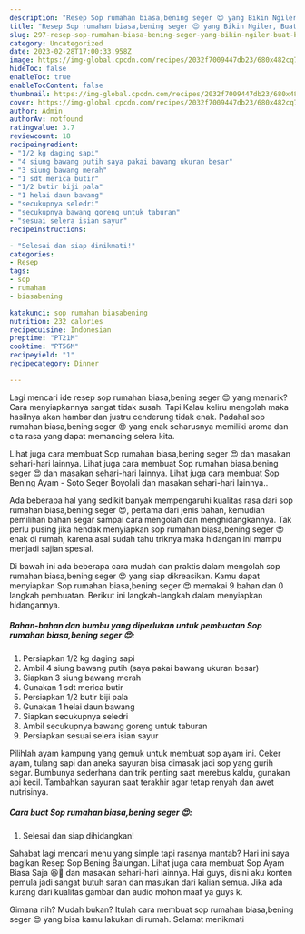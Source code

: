 ```yaml
---
description: "Resep Sop rumahan biasa,bening seger 😍 yang Bikin Ngiler, Buat Buka Puasa Menggugah Selera"
title: "Resep Sop rumahan biasa,bening seger 😍 yang Bikin Ngiler, Buat Buka Puasa Menggugah Selera"
slug: 297-resep-sop-rumahan-biasa-bening-seger-yang-bikin-ngiler-buat-buka-puasa-menggugah-selera
category: Uncategorized
date: 2023-02-28T17:00:33.958Z
image: https://img-global.cpcdn.com/recipes/2032f7009447db23/680x482cq70/sop-rumahan-biasabening-seger-foto-resep-utama.jpg
hideToc: false
enableToc: true
enableTocContent: false
thumbnail: https://img-global.cpcdn.com/recipes/2032f7009447db23/680x482cq70/sop-rumahan-biasabening-seger-foto-resep-utama.jpg
cover: https://img-global.cpcdn.com/recipes/2032f7009447db23/680x482cq70/sop-rumahan-biasabening-seger-foto-resep-utama.jpg
author: Admin
authorAv: notfound
ratingvalue: 3.7
reviewcount: 18
recipeingredient:
- "1/2 kg daging sapi"
- "4 siung bawang putih saya pakai bawang ukuran besar"
- "3 siung bawang merah"
- "1 sdt merica butir"
- "1/2 butir biji pala"
- "1 helai daun bawang"
- "secukupnya seledri"
- "secukupnya bawang goreng untuk taburan"
- "sesuai selera isian sayur"
recipeinstructions:

- "Selesai dan siap dinikmati!"
categories:
- Resep
tags:
- sop
- rumahan
- biasabening

katakunci: sop rumahan biasabening 
nutrition: 232 calories
recipecuisine: Indonesian
preptime: "PT21M"
cooktime: "PT56M"
recipeyield: "1"
recipecategory: Dinner

---
```



Lagi mencari ide resep sop rumahan biasa,bening seger 😍 yang menarik? Cara menyiapkannya sangat tidak susah. Tapi Kalau keliru mengolah maka hasilnya akan hambar dan justru cenderung tidak enak. Padahal sop rumahan biasa,bening seger 😍 yang enak seharusnya memiliki aroma dan cita rasa yang dapat memancing selera kita.


Lihat juga cara membuat Sop rumahan biasa,bening seger 😍 dan masakan sehari-hari lainnya. Lihat juga cara membuat Sop rumahan biasa,bening seger 😍 dan masakan sehari-hari lainnya. Lihat juga cara membuat Sop Bening Ayam - Soto Seger Boyolali dan masakan sehari-hari lainnya..

Ada beberapa hal yang sedikit banyak mempengaruhi kualitas rasa dari sop rumahan biasa,bening seger 😍, pertama dari jenis bahan, kemudian pemilihan bahan segar sampai cara mengolah dan menghidangkannya. Tak perlu pusing jika hendak menyiapkan sop rumahan biasa,bening seger 😍 enak di rumah, karena asal sudah tahu triknya maka hidangan ini mampu menjadi sajian spesial.


Di bawah ini ada beberapa cara mudah dan praktis dalam mengolah sop rumahan biasa,bening seger 😍 yang siap dikreasikan. Kamu dapat menyiapkan Sop rumahan biasa,bening seger 😍 memakai 9 bahan dan 0 langkah pembuatan. Berikut ini langkah-langkah dalam menyiapkan hidangannya.

<!--inarticleads1-->

##### Bahan-bahan dan bumbu yang diperlukan untuk pembuatan Sop rumahan biasa,bening seger 😍:

1. Persiapkan 1/2 kg daging sapi
1. Ambil 4 siung bawang putih (saya pakai bawang ukuran besar)
1. Siapkan 3 siung bawang merah
1. Gunakan 1 sdt merica butir
1. Persiapkan 1/2 butir biji pala
1. Gunakan 1 helai daun bawang
1. Siapkan secukupnya seledri
1. Ambil secukupnya bawang goreng untuk taburan
1. Persiapkan sesuai selera isian sayur


Pilihlah ayam kampung yang gemuk untuk membuat sop ayam ini. Ceker ayam, tulang sapi dan aneka sayuran bisa dimasak jadi sop yang gurih segar. Bumbunya sederhana dan trik penting saat merebus kaldu, gunakan api kecil. Tambahkan sayuran saat terakhir agar tetap renyah dan awet nutrisinya. 

<!--inarticleads2-->

##### Cara buat Sop rumahan biasa,bening seger 😍:


1. Selesai dan siap dihidangkan!

Sahabat lagi mencari menu yang simple tapi rasanya mantab? Hari ini saya bagikan Resep Sop Bening Balungan. Lihat juga cara membuat Sop Ayam Biasa Saja 😆🤏 dan masakan sehari-hari lainnya. Hai guys, disini aku konten pemula jadi sangat butuh saran dan masukan dari kalian semua. Jika ada kurang dari kualitas gambar dan audio mohon maaf ya guys k. 

Gimana nih? Mudah bukan? Itulah cara membuat sop rumahan biasa,bening seger 😍 yang bisa kamu lakukan di rumah. Selamat menikmati

